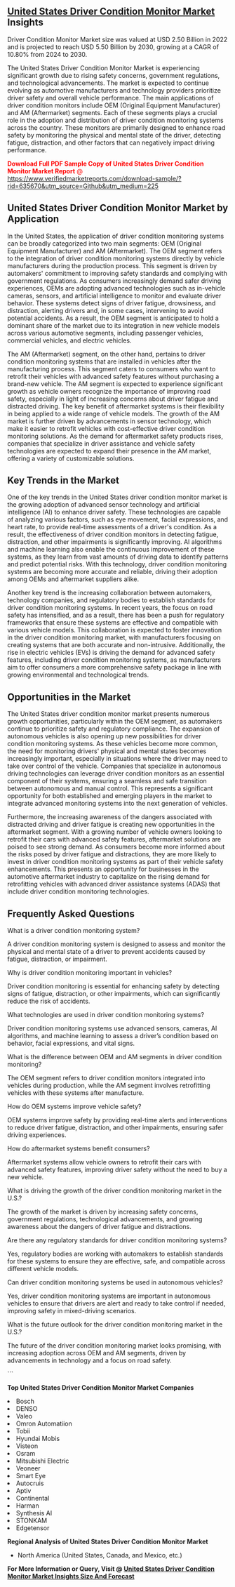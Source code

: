 <h2><a href="https://www.verifiedmarketreports.com/download-sample/?rid=635670&amp;utm_source=Github&amp;utm_medium=225" target="_blank">United States Driver Condition Monitor Market</a> Insights</h2><p>Driver Condition Monitor Market size was valued at USD 2.50 Billion in 2022 and is projected to reach USD 5.50 Billion by 2030, growing at a CAGR of 10.80% from 2024 to 2030.</p><p> <p>The United States Driver Condition Monitor Market is experiencing significant growth due to rising safety concerns, government regulations, and technological advancements. The market is expected to continue evolving as automotive manufacturers and technology providers prioritize driver safety and overall vehicle performance. The main applications of driver condition monitors include OEM (Original Equipment Manufacturer) and AM (Aftermarket) segments. Each of these segments plays a crucial role in the adoption and distribution of driver condition monitoring systems across the country. These monitors are primarily designed to enhance road safety by monitoring the physical and mental state of the driver, detecting fatigue, distraction, and other factors that can negatively impact driving performance.</p> <p><p><span class=""><span style="color: #ff0000;"><strong>Download Full PDF Sample Copy of United States Driver Condition Monitor Market Report</strong> @ </span><a href="https://www.verifiedmarketreports.com/download-sample/?rid=635670&amp;utm_source=Github&amp;utm_medium=225" target="_blank">https://www.verifiedmarketreports.com/download-sample/?rid=635670&amp;utm_source=Github&amp;utm_medium=225</a></span></p></p> <h2>United States Driver Condition Monitor Market by Application</h2> <p>In the United States, the application of driver condition monitoring systems can be broadly categorized into two main segments: OEM (Original Equipment Manufacturer) and AM (Aftermarket). The OEM segment refers to the integration of driver condition monitoring systems directly by vehicle manufacturers during the production process. This segment is driven by automakers' commitment to improving safety standards and complying with government regulations. As consumers increasingly demand safer driving experiences, OEMs are adopting advanced technologies such as in-vehicle cameras, sensors, and artificial intelligence to monitor and evaluate driver behavior. These systems detect signs of driver fatigue, drowsiness, and distraction, alerting drivers and, in some cases, intervening to avoid potential accidents. As a result, the OEM segment is anticipated to hold a dominant share of the market due to its integration in new vehicle models across various automotive segments, including passenger vehicles, commercial vehicles, and electric vehicles.</p> <p>The AM (Aftermarket) segment, on the other hand, pertains to driver condition monitoring systems that are installed in vehicles after the manufacturing process. This segment caters to consumers who want to retrofit their vehicles with advanced safety features without purchasing a brand-new vehicle. The AM segment is expected to experience significant growth as vehicle owners recognize the importance of improving road safety, especially in light of increasing concerns about driver fatigue and distracted driving. The key benefit of aftermarket systems is their flexibility in being applied to a wide range of vehicle models. The growth of the AM market is further driven by advancements in sensor technology, which make it easier to retrofit vehicles with cost-effective driver condition monitoring solutions. As the demand for aftermarket safety products rises, companies that specialize in driver assistance and vehicle safety technologies are expected to expand their presence in the AM market, offering a variety of customizable solutions.</p> <h2>Key Trends in the Market</h2> <p>One of the key trends in the United States driver condition monitor market is the growing adoption of advanced sensor technology and artificial intelligence (AI) to enhance driver safety. These technologies are capable of analyzing various factors, such as eye movement, facial expressions, and heart rate, to provide real-time assessments of a driver's condition. As a result, the effectiveness of driver condition monitors in detecting fatigue, distraction, and other impairments is significantly improving. AI algorithms and machine learning also enable the continuous improvement of these systems, as they learn from vast amounts of driving data to identify patterns and predict potential risks. With this technology, driver condition monitoring systems are becoming more accurate and reliable, driving their adoption among OEMs and aftermarket suppliers alike.</p> <p>Another key trend is the increasing collaboration between automakers, technology companies, and regulatory bodies to establish standards for driver condition monitoring systems. In recent years, the focus on road safety has intensified, and as a result, there has been a push for regulatory frameworks that ensure these systems are effective and compatible with various vehicle models. This collaboration is expected to foster innovation in the driver condition monitoring market, with manufacturers focusing on creating systems that are both accurate and non-intrusive. Additionally, the rise in electric vehicles (EVs) is driving the demand for advanced safety features, including driver condition monitoring systems, as manufacturers aim to offer consumers a more comprehensive safety package in line with growing environmental and technological trends.</p> <h2>Opportunities in the Market</h2> <p>The United States driver condition monitor market presents numerous growth opportunities, particularly within the OEM segment, as automakers continue to prioritize safety and regulatory compliance. The expansion of autonomous vehicles is also opening up new possibilities for driver condition monitoring systems. As these vehicles become more common, the need for monitoring drivers' physical and mental states becomes increasingly important, especially in situations where the driver may need to take over control of the vehicle. Companies that specialize in autonomous driving technologies can leverage driver condition monitors as an essential component of their systems, ensuring a seamless and safe transition between autonomous and manual control. This represents a significant opportunity for both established and emerging players in the market to integrate advanced monitoring systems into the next generation of vehicles.</p> <p>Furthermore, the increasing awareness of the dangers associated with distracted driving and driver fatigue is creating new opportunities in the aftermarket segment. With a growing number of vehicle owners looking to retrofit their cars with advanced safety features, aftermarket solutions are poised to see strong demand. As consumers become more informed about the risks posed by driver fatigue and distractions, they are more likely to invest in driver condition monitoring systems as part of their vehicle safety enhancements. This presents an opportunity for businesses in the automotive aftermarket industry to capitalize on the rising demand for retrofitting vehicles with advanced driver assistance systems (ADAS) that include driver condition monitoring technologies.</p> <h2>Frequently Asked Questions</h2> <p>What is a driver condition monitoring system?</p> <p>A driver condition monitoring system is designed to assess and monitor the physical and mental state of a driver to prevent accidents caused by fatigue, distraction, or impairment.</p> <p>Why is driver condition monitoring important in vehicles?</p> <p>Driver condition monitoring is essential for enhancing safety by detecting signs of fatigue, distraction, or other impairments, which can significantly reduce the risk of accidents.</p> <p>What technologies are used in driver condition monitoring systems?</p> <p>Driver condition monitoring systems use advanced sensors, cameras, AI algorithms, and machine learning to assess a driver’s condition based on behavior, facial expressions, and vital signs.</p> <p>What is the difference between OEM and AM segments in driver condition monitoring?</p> <p>The OEM segment refers to driver condition monitors integrated into vehicles during production, while the AM segment involves retrofitting vehicles with these systems after manufacture.</p> <p>How do OEM systems improve vehicle safety?</p> <p>OEM systems improve safety by providing real-time alerts and interventions to reduce driver fatigue, distraction, and other impairments, ensuring safer driving experiences.</p> <p>How do aftermarket systems benefit consumers?</p> <p>Aftermarket systems allow vehicle owners to retrofit their cars with advanced safety features, improving driver safety without the need to buy a new vehicle.</p> <p>What is driving the growth of the driver condition monitoring market in the U.S.?</p> <p>The growth of the market is driven by increasing safety concerns, government regulations, technological advancements, and growing awareness about the dangers of driver fatigue and distractions.</p> <p>Are there any regulatory standards for driver condition monitoring systems?</p> <p>Yes, regulatory bodies are working with automakers to establish standards for these systems to ensure they are effective, safe, and compatible across different vehicle models.</p> <p>Can driver condition monitoring systems be used in autonomous vehicles?</p> <p>Yes, driver condition monitoring systems are important in autonomous vehicles to ensure that drivers are alert and ready to take control if needed, improving safety in mixed-driving scenarios.</p> <p>What is the future outlook for the driver condition monitoring market in the U.S.?</p> <p>The future of the driver condition monitoring market looks promising, with increasing adoption across OEM and AM segments, driven by advancements in technology and a focus on road safety.</p> ```</p><p><strong>Top United States Driver Condition Monitor Market Companies</strong></p><div data-test-id=""><p><li>Bosch</li><li> DENSO</li><li> Valeo</li><li> Omron Automatiion</li><li> Tobii</li><li> Hyundai Mobis</li><li> Visteon</li><li> Osram</li><li> Mitsubishi Electric</li><li> Veoneer</li><li> Smart Eye</li><li> Autocruis</li><li> Aptiv</li><li> Continental</li><li> Harman</li><li> Synthesis AI</li><li> STONKAM</li><li> Edgetensor</li></p><div><strong>Regional Analysis of&nbsp;United States Driver Condition Monitor Market</strong></div><ul><li dir="ltr"><p dir="ltr">North America&nbsp;(United States, Canada, and Mexico, etc.)</p></li></ul><p><strong>For More Information or Query, Visit @&nbsp;</strong><strong><a href="https://www.verifiedmarketreports.com/product/driver-condition-monitor-market/?utm_source=Github&amp;utm_medium=225" target="_blank">United States Driver Condition Monitor Market Insights Size And Forecast</a></strong></p></div>
